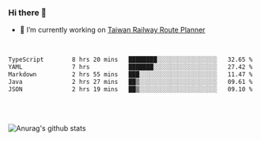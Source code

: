 ### Hi there 👋

- 🔭 I’m currently working on [Taiwan Railway Route Planner](https://github.com/Taiwan-Railway-Route-Planner)

<br/>

<!--START_SECTION:waka-->

```txt
TypeScript        8 hrs 20 mins   ████████░░░░░░░░░░░░░░░░░   32.65 %
YAML              7 hrs           ███████░░░░░░░░░░░░░░░░░░   27.42 %
Markdown          2 hrs 55 mins   ███░░░░░░░░░░░░░░░░░░░░░░   11.47 %
Java              2 hrs 27 mins   ██▒░░░░░░░░░░░░░░░░░░░░░░   09.61 %
JSON              2 hrs 19 mins   ██▒░░░░░░░░░░░░░░░░░░░░░░   09.10 %
```

<!--END_SECTION:waka-->

<br/>
<br/>

![Anurag's github stats](https://github-readme-stats.vercel.app/api?username=DepickereSven&show_icons=true&theme=tokyonight)



<!--
**DepickereSven/DepickereSven** is a ✨ _special_ ✨ repository because its `README.md` (this file) appears on your GitHub profile.

Here are some ideas to get you started:

- 🔭 I’m currently working on ...
- 🌱 I’m currently learning ...
- 👯 I’m looking to collaborate on ...
- 🤔 I’m looking for help with ...
- 💬 Ask me about ...
- 📫 How to reach me: ...
- 😄 Pronouns: ...
- ⚡ Fun fact: ...
-->
